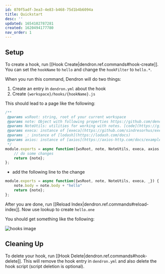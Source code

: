 ```yaml
---
id: 070f5adf-3ea3-4e83-b468-75d1b4b6094a
title: Quickstart
desc: ''
updated: 1654102787281
created: 1620494177780
nav_order: 1
---
```


## Setup

To create a hook, run [[Hook Create|dendron.ref.commands#hook-create]]. You can set the `hookName` to `hello` and change the `hookFilter` to `hello.*`.

When you run this command, Dendron will do two things:
1. Create an entry in `dendron.yml` about the hook
2. Create `{workspace}/hooks/{hookName}.js`

This should lead to a page like the following:

```js
/**
 @params wsRoot: string, root of your current workspace
 @params note: Object with following properties https://github.com/dendronhq/dendron/blob/master/packages/common-all/src/types/typesv2.ts
 @params NoteUtils: utilities for working with notes. [code](https://github.com/dendronhq/dendron/blob/master/packages/common-all/src/dnode.ts#L307:L307)
 @params execa: instance of [execa](https://github.com/sindresorhus/execa#execacommandcommand-options)
 @params _: instance of [lodash](https://lodash.com/docs)
 @params axios: instance of [axios](https://axios-http.com/docs/example)
 */
module.exports = async function({wsRoot, note, NoteUtils, execa, axios, _}) {
    // do some changes
    return {note};
};

```

- add the following line to the change
```js
module.exports = async function({wsRoot, note, NoteUtils, execa, _}) {
    note.body = note.body + "hello"
    return {note};
};
```

After you are done, run [[Reload Index|dendron.ref.commands#reload-index]]. Now use lookup to create `hello.one`

You should get something like the following:


![hooks image](https://foundation-prod-assetspublic53c57cce-8cpvgjldwysl.s3-us-west-2.amazonaws.com/assets/images/highlight-hello.jpg)

## Cleaning Up

To delete your hook, run [[Hook Delete|dendron.ref.commands#hook-delete]]. This will remove the hook entry in `dendron.yml` and also delete the hook script (script deletion is optional).
